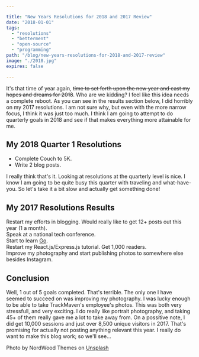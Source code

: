 ```yaml
---

title: "New Years Resolutions for 2018 and 2017 Review"
date: "2018-01-01"
tags:
  - "resolutions"
  - "betterment"
  - "open-source"
  - "programming"
path: "/blog/new-years-resolutions-for-2018-and-2017-review"
image: "./2018.jpg"
expires: false

---
```


It's that time of year again, <strike>time to set forth upon the new year and cast my hopes and dreams for 2018</strike>. Who are we kidding? I feel like this idea needs a complete reboot. As you can see in the results section below, I did horribly on my 2017 resolutions. I am not sure why, but even with the more narrow focus, I think it was just too much. I think I am going to attempt to do quarterly goals in 2018 and see if that makes everything more attainable for me.

## My 2018 Quarter 1 Resolutions

* Complete Couch to 5K.
* Write 2 blog posts.

I really think that's it. Looking at resolutions at the quarterly level is nice. I know I am going to be quite busy this quarter with traveling and what-have-you. So let's take it a bit slow and actually get something done!

## My 2017 Resolutions Results

<span class="text-danger"><i class="fa fa-times fa-fw"></i>  Restart my efforts in blogging. Would really like to get 12+ posts out this year (1 a month).<br>
<span class="text-danger"><i class="fa fa-times fa-fw"></i>  Speak at a national tech conference.<br>
<span class="text-danger"><i class="fa fa-times fa-fw"></i>  Start to learn [Go](https://golang.org/).<br>
<span class="text-danger"><i class="fa fa-times fa-fw"></i>  Restart my React.js/Express.js tutorial. Get 1,000 readers.<br>
<span class="text-success"><i class="fas fa-check fa-fw"></i> Improve my photography and start publishing photos to somewhere else besides Instagram.<br>

## Conclusion

Well, 1 out of 5 goals completed. That's terrible. The only one I have seemed to succeed on was improving my photography. I was lucky enough to be able to take TrackMaven's employee's photos. This was both very stressfull, and very exciting. I do really like portrait photography, and taking 45+ of them really gave me a lot to take away from. On a possitive note, I did get 10,000 sessions and just over 8,500 unique visitors in 2017. That's promising for actually not posting anything relevant this year. I really do want to make this blog work; so we'll see...

<p class="unsplash mb-4 text-center">Photo by NordWood Themes on <a href="https://unsplash.com/">Unsplash</a></p>
